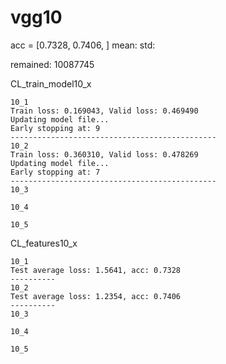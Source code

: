 # vgg10
acc = [0.7328, 0.7406, ] mean: std: 

remained: 10087745

CL_train_model10_x
```
10_1
Train loss: 0.169043, Valid loss: 0.469490
Updating model file...
Early stopping at: 9
----------------------------------------------
10_2
Train loss: 0.360310, Valid loss: 0.478269
Updating model file...
Early stopping at: 7
----------------------------------------------
10_3

10_4

10_5

```

CL_features10_x
```
10_1
Test average loss: 1.5641, acc: 0.7328
----------
10_2
Test average loss: 1.2354, acc: 0.7406
----------
10_3

10_4

10_5

```

